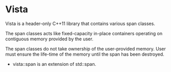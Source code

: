 Vista
=====

Vista is a header-only C++11 library that contains various span classes.

The span classes acts like fixed-capacity in-place containers operating on contiguous memory provided by the user.

The span classes do not take ownership of the user-provided memory. User must ensure the life-time of the memory until the span has been destroyed.

* vista::span is an extension of std::span.
